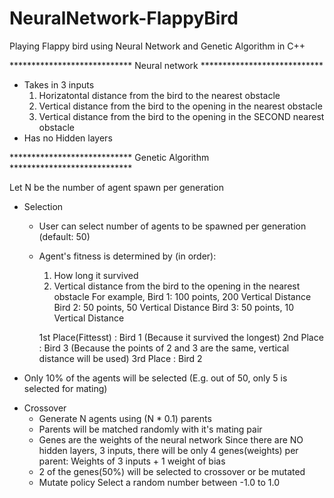 # NeuralNetwork-FlappyBird
Playing Flappy bird using Neural Network and Genetic Algorithm in C++

**************************** Neural network ****************************

- Takes in 3 inputs
  1) Horizatontal distance from the bird to the nearest obstacle
  2) Vertical distance from the bird to the opening in the nearest obstacle
  3) Vertical distance from the bird to the opening in the SECOND nearest obstacle
- Has no Hidden layers

**************************** Genetic Algorithm ****************************

Let N be the number of agent spawn per generation

- Selection
  + User can select number of agents to be spawned per generation (default: 50)
  + Agent's fitness is determined by (in order):
    1) How long it survived
    2) Vertical distance from the bird to the opening in the nearest obstacle
    For example,
      Bird 1: 100 points, 200 Vertical Distance
      Bird 2: 50 points, 50 Vertical Distance
      Bird 3: 50 points, 10 Vertical Distance
      
      1st Place(Fittesst) : Bird 1 (Because it survived the longest)
      2nd Place           : Bird 3 (Because the points of 2 and 3 are the same, vertical distance will be used)
      3rd Place           : Bird 2
 
 + Only 10% of the agents will be selected (E.g. out of 50, only 5 is selected for mating)
  
- Crossover
  + Generate N agents using (N * 0.1) parents
  + Parents will be matched randomly with it's mating pair
  + Genes are the weights of the neural network
    Since there are NO hidden layers, 3 inputs, there will be only 4 genes(weights) per parent:
      Weights of 3 inputs + 1 weight of bias
  + 2 of the genes(50%) will be selected to crossover or be mutated
  + Mutate policy
    Select a random number between -1.0 to 1.0

